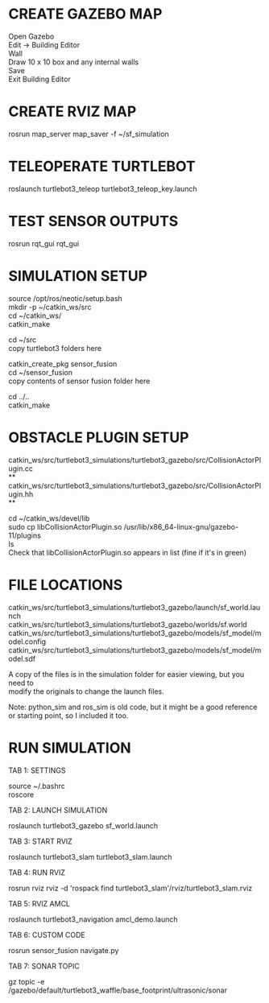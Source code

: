 
# CREATE GAZEBO MAP

Open Gazebo <br/>
Edit -> Building Editor <br/>
Wall <br/>
Draw 10 x 10 box and any internal walls <br/>
Save <br/>
Exit Building Editor <br/>


# CREATE RVIZ MAP

rosrun map_server map_saver -f ~/sf_simulation


# TELEOPERATE TURTLEBOT

roslaunch turtlebot3_teleop turtlebot3_teleop_key.launch


# TEST SENSOR OUTPUTS

rosrun rqt_gui rqt_gui


# SIMULATION SETUP

source /opt/ros/neotic/setup.bash <br/>
mkdir -p ~/catkin_ws/src <br/>
cd ~/catkin_ws/ <br/>
catkin_make <br/>

cd ~/src <br/>
copy turtlebot3 folders here <br/>

catkin_create_pkg sensor_fusion <br/>
cd ~/sensor_fusion <br/>
copy contents of sensor fusion folder here <br/>

cd ../.. <br/>
catkin_make <br/>


# OBSTACLE PLUGIN SETUP

catkin_ws/src/turtlebot3_simulations/turtlebot3_gazebo/src/CollisionActorPlugin.cc <br/>**
catkin_ws/src/turtlebot3_simulations/turtlebot3_gazebo/src/CollisionActorPlugin.hh <br/>**

cd ~/catkin_ws/devel/lib <br/>
sudo cp libCollisionActorPlugin.so /usr/lib/x86_64-linux-gnu/gazebo-11/plugins <br/>
ls <br/>
Check that libCollisionActorPlugin.so appears in list (fine if it's in green) <br/>


# FILE LOCATIONS

catkin_ws/src/turtlebot3_simulations/turtlebot3_gazebo/launch/sf_world.launch <br/>
catkin_ws/src/turtlebot3_simulations/turtlebot3_gazebo/worlds/sf.world <br/>
catkin_ws/src/turtlebot3_simulations/turtlebot3_gazebo/models/sf_model/model.config <br/>
catkin_ws/src/turtlebot3_simulations/turtlebot3_gazebo/models/sf_model/model.sdf <br/>

A copy of the files is in the simulation folder for easier viewing, but you need to <br/>
modify the originals to change the launch files.

Note: python_sim and ros_sim is old code, but it might be a good reference or starting
point, so I included it too.


# RUN SIMULATION

TAB 1: SETTINGS

source ~/.bashrc <br/>
roscore



TAB 2: LAUNCH SIMULATION

roslaunch turtlebot3_gazebo sf_world.launch



TAB 3: START RVIZ

roslaunch turtlebot3_slam turtlebot3_slam.launch



TAB 4: RUN RVIZ

rosrun rviz rviz -d 'rospack find turtlebot3_slam'/rviz/turtlebot3_slam.rviz



TAB 5: RVIZ AMCL

roslaunch turtlebot3_navigation amcl_demo.launch



TAB 6: CUSTOM CODE

rosrun sensor_fusion navigate.py



TAB 7: SONAR TOPIC

gz topic -e /gazebo/default/turtlebot3_waffle/base_footprint/ultrasonic/sonar

